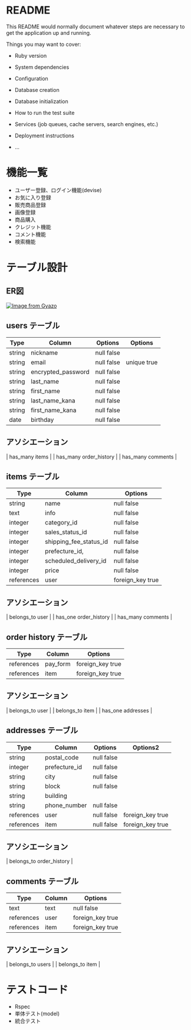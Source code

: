 # README

This README would normally document whatever steps are necessary to get the
application up and running.

Things you may want to cover:

* Ruby version

* System dependencies

* Configuration

* Database creation

* Database initialization

* How to run the test suite

* Services (job queues, cache servers, search engines, etc.)

* Deployment instructions

* ...




# 機能一覧

- ユーザー登録、ログイン機能(devise)
 - お気に入り登録
- 販売商品登録
 -  画像登録
- 商品購入
 - クレジット機能 
- コメント機能
- 検索機能




# テーブル設計  

## ER図
[![Image from Gyazo](https://i.gyazo.com/3d5def0349dfbde700e1d0d08132c897.png)](https://gyazo.com/3d5def0349dfbde700e1d0d08132c897)




## users テーブル

| Type | Column | Options | Options |
| ---- | ------ | ------- | ------- |
| string | nickname | null false |
| string | email | null false| unique true |
| string | encrypted_password | null false |
| string | last_name | null false |
| string | first_name | null false |
| string | last_name_kana | null false |
| string | first_name_kana | null false |
| date | birthday | null false |

## アソシエーション 

| has_many items |
| has_many order_history |
| has_many comments |




## items テーブル

| Type | Column | Options |
| ---- | ------ | ------- |
| string | name | null false |
| text | info | null false |
| integer | category_id | null false |
| integer | sales_status_id | null false |
| integer | shipping_fee_status_id | null false |
| integer | prefecture_id, | null false |
| integer | scheduled_delivery_id | null false |
| integer | price | null false |
| references | user | foreign_key true |

## アソシエーション

| belongs_to user |
| has_one order_history |
| has_many comments |




## order history テーブル

| Type | Column | Options |
| ---- | ------ | ------- |
| references | pay_form | foreign_key true |
| references | item | foreign_key true |

## アソシエーション

| belongs_to user |
| belongs_to item |
| has_one addresses |




## addresses テーブル

| Type | Column | Options | Options2 |
| ---- | ------ | ------- | ------- |
| string | postal_code | null false |
| integer | prefecture_id | null false |
| string | city | null false |
| string | block | null false |
| string | building |
| string | phone_number | null false |
| references | user | null false | foreign_key true |
| references |item | null false | foreign_key true |

## アソシエーション

| belongs_to order_history |




## comments テーブル

| Type | Column | Options |
| ---- | ------ | ------- |
| text | text | null false |
| references| user | foreign_key true |
| references | item | foreign_key true |

## アソシエーション

| belongs_to users |
| belongs_to item |




# テストコード
- Rspec
 - 単体テスト(model)
 - 統合テスト